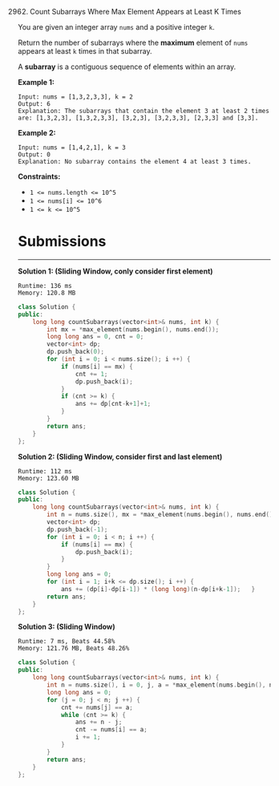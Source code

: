 2962. Count Subarrays Where Max Element Appears at Least K Times

You are given an integer array `nums` and a positive integer `k`.

Return the number of subarrays where the **maximum** element of `nums` appears at least `k` times in that subarray.

A **subarray** is a contiguous sequence of elements within an array.

 

**Example 1:**
```
Input: nums = [1,3,2,3,3], k = 2
Output: 6
Explanation: The subarrays that contain the element 3 at least 2 times are: [1,3,2,3], [1,3,2,3,3], [3,2,3], [3,2,3,3], [2,3,3] and [3,3].
```

**Example 2:**
```
Input: nums = [1,4,2,1], k = 3
Output: 0
Explanation: No subarray contains the element 4 at least 3 times.
```

**Constraints:**

* `1 <= nums.length <= 10^5`
* `1 <= nums[i] <= 10^6`
* `1 <= k <= 10^5`

# Submissions
---
**Solution 1: (Sliding Window, conly consider first element)**
```
Runtime: 136 ms
Memory: 120.8 MB
```
```c++
class Solution {
public:
    long long countSubarrays(vector<int>& nums, int k) {
        int mx = *max_element(nums.begin(), nums.end());
        long long ans = 0, cnt = 0;
        vector<int> dp;
        dp.push_back(0);
        for (int i = 0; i < nums.size(); i ++) {
            if (nums[i] == mx) {
                cnt += 1;
                dp.push_back(i);
            }
            if (cnt >= k) {
                ans += dp[cnt-k+1]+1;
            }
        }
        return ans;
    }
};
```

**Solution 2: (Sliding Window, consider first and last element)**
```
Runtime: 112 ms
Memory: 123.60 MB
```
```c++
class Solution {
public:
    long long countSubarrays(vector<int>& nums, int k) {
        int n = nums.size(), mx = *max_element(nums.begin(), nums.end());
        vector<int> dp;
        dp.push_back(-1);
        for (int i = 0; i < n; i ++) {
            if (nums[i] == mx) {
                dp.push_back(i);
            }
        }
        long long ans = 0;
        for (int i = 1; i+k <= dp.size(); i ++) {
            ans += (dp[i]-dp[i-1]) * (long long)(n-dp[i+k-1]);   }
        return ans;
    }
};
```

**Solution 3: (Sliding Window)**
```
Runtime: 7 ms, Beats 44.58%
Memory: 121.76 MB, Beats 48.26%
```
```c++
class Solution {
public:
    long long countSubarrays(vector<int>& nums, int k) {
        int n = nums.size(), i = 0, j, a = *max_element(nums.begin(), nums.end()), cnt = 0;
        long long ans = 0;
        for (j = 0; j < n; j ++) {
            cnt += nums[j] == a;
            while (cnt >= k) {
                ans += n - j;
                cnt -= nums[i] == a;
                i += 1;
            }
        }
        return ans;
    }
};
```
